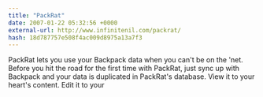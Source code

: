 ```yaml
---
title: "PackRat"
date: 2007-01-22 05:32:56 +0000
external-url: http://www.infinitenil.com/packrat/
hash: 18d787757e508f4ac009d8975a13a7f3
---
```


PackRat lets you use your Backpack data when you can't be on the 'net. Before you hit the road for the first time with PackRat, just sync up with Backpack and your data is duplicated in PackRat's database. View it to your heart's content. Edit it to your
